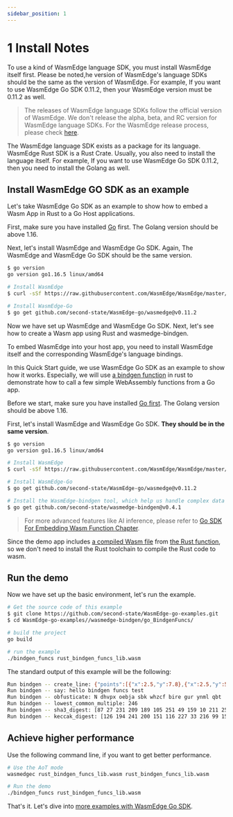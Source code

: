 ```yaml
---
sidebar_position: 1
---
```


# 1 Install Notes

To use a kind of WasmEdge language SDK, you must install WasmEdge itself first. Please be noted,he version of WasmEdge's language SDKs should be the same as the version of WasmEdge. For example, If you want to use WasmEdge Go SDK 0.11.2, then your WasmEdge version must be 0.11.2 as well.

> The releases of WasmEdge language SDKs follow the official version of WasmEdge. We don't release the alpha, beta, and RC version for WasmEdge language SDKs. For the WasmEdge release process, please check [here](/contribute/release.md).

The WasmEdge language SDK exists as a package for its language. WasmEdge Rust SDK is a Rust Crate. Usually, you also need to install the language itself. For example, If you want to use WasmEdge Go SDK 0.11.2, then you need to install the Golang as well.

## Install WasmEdge GO SDK as an example

Let's take WasmEdge Go SDK as an example to show how to embed a Wasm App in Rust to a Go Host applications.

First, make sure you have installed [Go](https://go.dev/dl/) first. The Golang version should be above 1.16.

Next, let's install WasmEdge and WasmEdge Go SDK. Again, The WasmEdge and WasmEdge Go SDK should be the same version.

```bash
$ go version
go version go1.16.5 linux/amd64

# Install WasmEdge
$ curl -sSf https://raw.githubusercontent.com/WasmEdge/WasmEdge/master/utils/install.sh | bash -s -- -v 0.11.2

# Install WasmEdge-Go
$ go get github.com/second-state/WasmEdge-go/wasmedge@v0.11.2
```

Now we have set up WasmEdge and WasmEdge Go SDK. Next, let's see how to create a Wasm app using Rust and wasmedge-bindgen.

To embed WasmEdge into your host app, you need to install WasmEdge itself and the corresponding WasmEdge's language bindings.

In this Quick Start guide, we use WasmEdge Go SDK as an example to show how it works. Especially, we will use [a bindgen function](https://github.com/second-state/WasmEdge-go-examples/tree/master/wasmedge-bindgen/go_BindgenFuncs) in rust to demonstrate how to call a few simple WebAssembly functions from a Go app.

Before we start, make sure you have installed [Go first](https://go.dev/dl/). The Golang version should be above 1.16.

First, let's install WasmEdge and WasmEdge Go SDK. **They should be in the same version**.

```bash
$ go version
go version go1.16.5 linux/amd64

# Install WasmEdge
$ curl -sSf https://raw.githubusercontent.com/WasmEdge/WasmEdge/master/utils/install.sh | bash -s -- -v 0.11.2

# Install WasmEdge-Go
$ go get github.com/second-state/WasmEdge-go/wasmedge@v0.11.2

# Install the WasmEdge-bindgen tool, which help us handle complex data passing
$ go get github.com/second-state/wasmedge-bindgen@v0.4.1
```

> For more advanced features like AI inference, please refer to [Go SDK For Embedding Wasm Function Chapter](/category/go-sdk-for-embedding-wasm-functions).

Since the demo app includes [a compiled Wasm file](https://github.com/second-state/WasmEdge-go-examples/blob/master/wasmedge-bindgen/go_BindgenFuncs/rust_bindgen_funcs_lib.wasm) from [the Rust function](https://github.com/second-state/WasmEdge-go-examples/tree/master/wasmedge-bindgen/go_BindgenFuncs/rust_bindgen_funcs), so we don't need to install the Rust toolchain to compile the Rust code to wasm.

## Run the demo

Now we have set up the basic environment, let's run the example.

```bash
# Get the source code of this example
$ git clone https://github.com/second-state/WasmEdge-go-examples.git
$ cd WasmEdge-go-examples//wasmedge-bindgen/go_BindgenFuncs/

# build the project
go build

# run the example
./bindgen_funcs rust_bindgen_funcs_lib.wasm
```

The standard output of this example will be the following:

```bash
Run bindgen -- create_line: {"points":[{"x":2.5,"y":7.8},{"x":2.5,"y":5.8}],"valid":true,"length":2.0,"desc":"A thin red line"}
Run bindgen -- say: hello bindgen funcs test
Run bindgen -- obfusticate: N dhvpx oebja sbk whzcf bire gur ynml qbt
Run bindgen -- lowest_common_multiple: 246
Run bindgen -- sha3_digest: [87 27 231 209 189 105 251 49 159 10 211 250 15 159 154 181 43 218 26 141 56 199 25 45 60 10 20 163 54 211 195 203]
Run bindgen -- keccak_digest: [126 194 241 200 151 116 227 33 216 99 159 22 107 3 177 169 216 191 114 156 174 193 32 159 246 228 245 133 52 75 55 27]
```

## Achieve higher performance

Use the following command line, if you want to get better performance.

```bash
# Use the AoT mode
wasmedgec rust_bindgen_funcs_lib.wasm rust_bindgen_funcs_lib.wasm

# Run the demo
./bindgen_funcs rust_bindgen_funcs_lib.wasm
```

That's it. Let's dive into [more examples with WasmEdge Go SDK](/category/go-sdk-for-embedding-wasm-functions).
